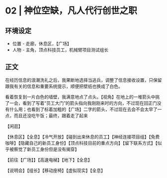 # 02 | 神位空缺，凡人代行创世之职

## 环境设定

* 位置 - 走廊，休息区，【广场】
* 人物 - 主角，顶点科技员工，机械臂项目测试组长

## 正文

在经历信息的浪潮洗礼之后，我果断地选择当逃兵，调整了信息接收设置，只保留跟我有关的信息和重要系统提示，顺便把壁纸也换成了白色。

看着恢复到一片白色的墙壁，我满意地点了点头。【视角】在地上的一堆箭头中挑了一会，看到了写着“员工大门”的箭头指向我刚刚来时的方向，不过现在回正门没有什么用；也看到了标着加粗的【广场】二字的箭头，不过现在去会不会太早了一点，而且还没吃午饭；最终，跟着走了起来

【闲逛】

【休息区】【全息】【冷气开放】【碰到出来休息的员工】【神经连接项目组】【免费咖啡】【隐藏自己的新员工身份】【顶点科技目前的重点方向】【留下联系方式】【似乎被察觉了新员工身份但是没有揭穿】

【前往【广场】】【高速电梯】【地下】【全息】

【说明会】【组长】【移动座椅】【虚拟现实】【全息】

